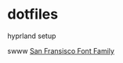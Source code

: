 # dotfiles
hyprland setup

swww
[San Fransisco Font Family](https://github.com/thelioncape/San-Francisco-family)
